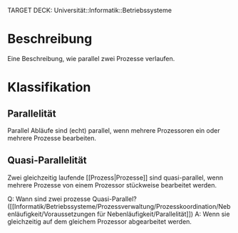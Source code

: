TARGET DECK: Universität::Informatik::Betriebssysteme

# Beschreibung
Eine Beschreibung, wie parallel zwei Prozesse verlaufen.

# Klassifikation
## Parallelität
Parallel Abläufe sind (echt) parallel, wenn mehrere Prozessoren ein oder mehrere Prozesse bearbeiten.

## Quasi-Parallelität
Zwei gleichzeitig laufende [[Prozess|Prozesse]] sind quasi-parallel, wenn mehrere Prozesse von einem Prozessor stückweise bearbeitet werden.

Q: Wann sind zwei prozesse Quasi-Parallel? ([[Informatik/Betriebssysteme/Prozessverwaltung/Prozesskoordination/Nebenläufigkeit/Voraussetzungen für Nebenläufigkeit/Parallelität]])
A: Wenn sie gleichzeitig auf dem gleichem Prozessor abgearbeitet werden.
<!--ID: 1642897214570-->
